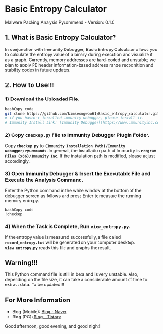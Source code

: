 # **Basic Entropy Calculator**

Malware Packing Analysis Pycommend - Version: 0.1.0

## **1. What is Basic Entropy Calculator?**

In conjunction with Immunity Debugger, Basic Entropy Calculator allows you to calculate the entropy value of a binary during execution and visualize it as a graph. Currently, memory addresses are hard-coded and unstable; we plan to apply PE header information-based address range recognition and stability codes in future updates.

## **2. How to Use!!!**

### **1) Download the Uploaded File.**

```bash
bashCopy code
git clone https://github.com/kimseongwoo61/Basic_entropy_calculator.git
# If you haven't installed Immunity Debugger, please install it.
# Immunity Install Link: [Immunity Debugger](https://www.immunityinc.com/products/debugger/)
```

### **2) Copy `checkep.py` File to Immunity Debugger Plugin Folder.**

Copy **`checkep.py`** to **`(Immunity Installation Path)/Immunity Debugger/PyCommands`**. In general, the installation path of Immunity is **`Program Files (x86)/Immunity Inc`**. If the installation path is modified, please adjust accordingly.

### **3) Open Immunity Debugger & Insert the Executable File and Execute the Analysis Command.**

Enter the Python command in the white window at the bottom of the debugger screen as follows and press Enter to measure the running memory entropy.

```bash
bashCopy code
!checkep

```

### **4) When the Task is Complete, Run `view_entropy.py`.**

If the entropy value is measured successfully, a file called **`record_entropy.txt`** will be generated on your computer desktop. **`view_entropy.py`** reads this file and graphs the result.

## **Warning!!!**

This Python command file is still in beta and is very unstable. Also, depending on the file size, it can take a considerable amount of time to extract data. To be updated!!!

## **For More Information**

- Blog (Mobile): [Blog - Naver](https://blog.naver.com/pl2105/222636615915)
- Blog (PC): [Blog - Tistory](https://icmp-ycdi.tistory.com/152)

Good afternoon, good evening, and good night!
